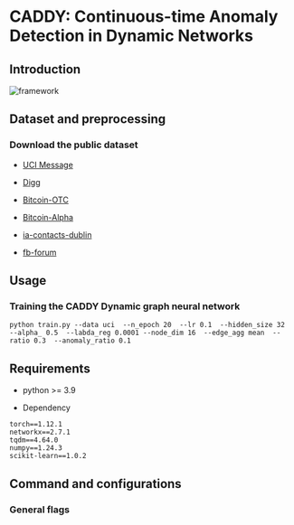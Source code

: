 # CADDY: Continuous-time Anomaly Detection in Dynamic Networks
<!--#### -->
## Introduction
![framework](https://github.com/Jie-0828/CADDY/assets/105060483/9c53fa98-7d85-4c49-9a24-4c11cf699764)

## Dataset and preprocessing

### Download the public dataset
* [UCI Message](http://konect.cc/networks/opsahl-ucsocial)
  
* [Digg](http://konect.cc/networks/munmun_digg_reply)
  
* [Bitcoin-OTC](http://snap.stanford.edu/data/soc-sign-bitcoin-otc)

* [Bitcoin-Alpha](http://snap.stanford.edu/data/soc-sign-bitcoin-alpha)
 
* [ia-contacts-dublin](https://networkrepository.com/ia-contacts-dublin.php)

* [fb-forum](https://networkrepository.com/fb-forum.php)

## Usage
###  Training the CADDY Dynamic graph neural network
```
python train.py --data uci  --n_epoch 20  --lr 0.1  --hidden_size 32  --alpha_ 0.5  --labda_reg 0.0001 --node_dim 16  --edge_agg mean  --ratio 0.3  --anomaly_ratio 0.1
```

## Requirements
* python >= 3.9

* Dependency

```{bash}
torch==1.12.1
networkx==2.7.1
tqdm==4.64.0
numpy==1.24.3
scikit-learn==1.0.2
```

## Command and configurations
### General flags
